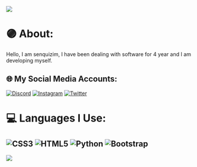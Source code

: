 <img src="https://senquizim.netlify.app/assets/img/profile.gif">


# 🟣 About:
Hello, I am senquizim, I have been dealing with software for 4 year and I am developing myself.





## 🌐 My Social Media Accounts:
[![Discord](https://img.shields.io/badge/Discord-%237289DA.svg?logo=discord&logoColor=white)](https://discord.com/users/1039518230533902426v) [![Instagram](https://img.shields.io/badge/Instagram-%23E4405F.svg?logo=Instagram&logoColor=white)](https://www.instagram.com/senquizim/) [![Twitter](https://img.shields.io/badge/Twitter-%231DA1F2.svg?logo=Twitter&logoColor=white)](https://x.com/senquizim) 

# 💻 Languages ​​I Use:
![CSS3](https://img.shields.io/badge/css3-%231572B6.svg?style=for-the-badge&logo=css3&logoColor=white) ![HTML5](https://img.shields.io/badge/html5-%23E34F26.svg?style=for-the-badge&logo=html5&logoColor=white) ![Python](https://img.shields.io/badge/python-3670A0?style=for-the-badge&logo=python&logoColor=ffdd54) ![Bootstrap](https://img.shields.io/badge/bootstrap-%23563D7C.svg?style=for-the-badge&logo=bootstrap&logoColor=white) 
--
[![](https://visitcount.itsvg.in/api?id=senquizim&label=Profile%20Views&color=12&icon=6&pretty=false)](https://visitcount.itsvg.in)

